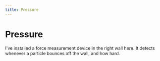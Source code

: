 ```yaml
---
title: Pressure
---
```


# Pressure

I've installed a force measurement device in the right wall here. It detects whenever a particle bounces off the wall, and how hard.

<script>
    var sim = createSimulation({
        controls: ["playPauseButton", "resetButton"],
        visualizations: ["pressure"],
        particleGenerator: uniformParticleGenerator,
        parameters: {
            particleCount: 100,
            radiusScaling: 0.01,
            bondEnergy: 0,
            collisionEnabled: false,
        },
    });
</script>